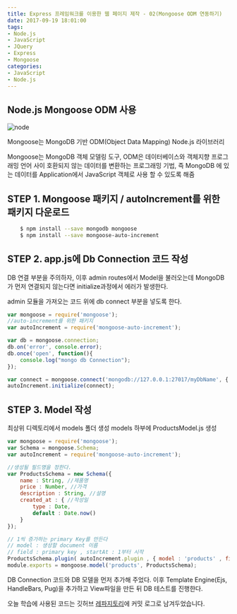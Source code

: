 ```yaml
---
title: Express 프레임워크를 이용한 웹 페이지 제작 - 02(Mongoose ODM 연동하기)
date: 2017-09-19 18:01:00
tags: 
- Node.js
- JavaScript
- JQuery
- Express
- Mongoose
categories: 
- JavaScript
- Node.js
---
```


## **Node.js Mongoose ODM 사용**

![node](/images/node.png)

Mongoose는 MongoDB 기반 ODM(Object Data Mapping) Node.js 라이브러리

Mongoose는 MongoDB 객체 모델링 도구, ODM은 데이터베이스와 객체지향 프로그래밍 언어 사이 호환되지 않는 데이터를 변환하는 프로그래밍 기법, 즉 MongoDB 에 있는 데이터를 Application에서 JavaScript 객체로 사용 할 수 있도록 해줌

## STEP 1. Mongoose 패키지 / autoIncrement를 위한 패키지 다운로드
```bash
    $ npm install --save mongodb mongoose
    $ npm install --save mongoose-auto-increment
```
## STEP 2. app.js에 Db Connection 코드 작성

DB 연결 부분을 주의하자, 이후 admin routes에서 Model을 불러오는데 MongoDB가 먼저 연결되지 않는다면 initialize과정에서 에러가 발생한다.

admin 모듈을 가져오는 코드 위에 db connect 부분을 넣도록 한다.

```javascript
var mongoose = require('mongoose');
//auto-increment를 위한 패키지
var autoIncrement = require('mongoose-auto-increment');

var db = mongoose.connection;
db.on('error', console.error);
db.once('open', function(){
    console.log("mongo db Connection");
});

var connect = mongoose.connect('mongodb://127.0.0.1:27017/myDbName', { useMongoClient: true });
autoIncrement.initialize(connect);
```

## STEP 3. Model 작성

최상위 디렉토리에서 models 폴더 생성
models 하부에 ProductsModel.js 생성

```javascript
var mongoose = require('mongoose');
var Schema = mongoose.Schema;
var autoIncrement = require('mongoose-auto-increment');

//생성될 필드명을 정한다.
var ProductsSchema = new Schema({
    name : String, //제품명
    price : Number, //가격
    description : String, //설명
    created_at : { //작성일
        type : Date,
        default : Date.now()
    }
});

// 1씩 증가하는 primary Key를 만든다
// model : 생성할 document 이름
// field : primary key , startAt : 1부터 시작
ProductsSchema.plugin( autoIncrement.plugin , { model : 'products' , field : 'id' , startAt : 1 });
module.exports = mongoose.model('products', ProductsSchema);
```

DB Connection 코드와 DB 모델을 먼저 추가해 주었다. 이후 Template Engine(Ejs, HandleBars, Pug)을 추가하고 View파일을 만든 뒤 DB 테스트를 진행한다.


오늘 학습에 사용된 코드는 깃허브 [레파지토리](https://github.com/xmfpes/node-project/commit/cb8104e530c752e4c03d34c8722b3724924bbff0)에 커밋 로그로 남겨두었습니다.
